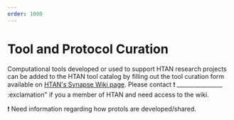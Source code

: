 ```yaml
---
order: 1000
---
```


# Tool and Protocol Curation

Computational tools developed or used to support HTAN research projects can be added to the HTAN tool catalog by filling out the tool curation form available on [HTAN's Synapse Wiki page](https://www.synapse.org/#!Synapse:syn17022193/wiki/584990). Please contact :exclamation: ________________ :exclamation" if you a member of HTAN and need access to the wiki.

:exclamation: Need information regarding how protols are developed/shared.

